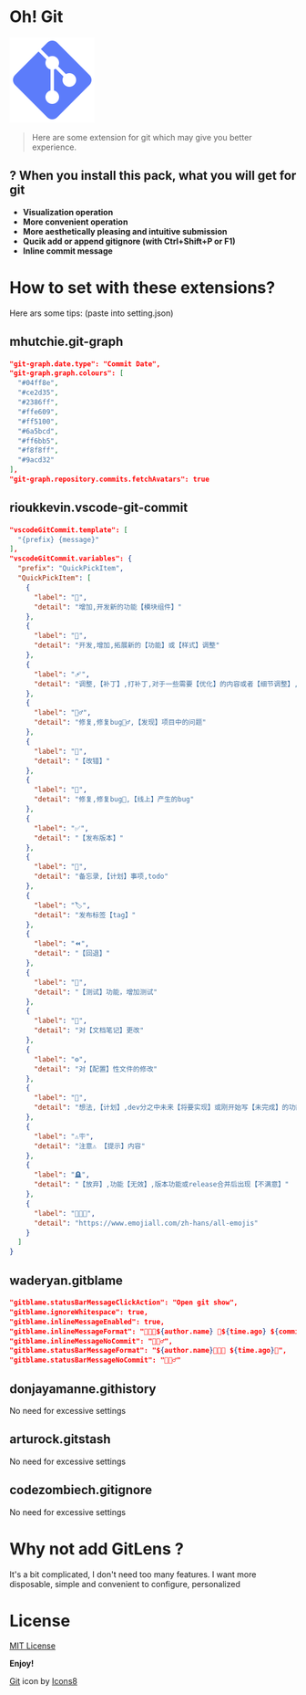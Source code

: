 # Oh! Git
<img src="icons8-git-150.png">

> Here are some extension for git which may give you better experience.

## ? When you install this pack, what you will get for git

* **Visualization operation**
* **More convenient operation**
* **More aesthetically pleasing and intuitive submission**
* **Qucik add or append gitignore  (with Ctrl+Shift+P or F1)**
* **Inline commit message**


# How to set with these extensions?

Here ars some tips: (paste into setting.json)

## mhutchie.git-graph

```json
"git-graph.date.type": "Commit Date",
"git-graph.graph.colours": [
  "#04ff8e",
  "#ce2d35",
  "#2386ff",
  "#ffe609",
  "#ff5100",
  "#6a5bcd",
  "#ff6bb5",
  "#f8f8ff",
  "#9acd32"
],
"git-graph.repository.commits.fetchAvatars": true
```

## rioukkevin.vscode-git-commit

```json
"vscodeGitCommit.template": [
  "{prefix} {message}"
],
"vscodeGitCommit.variables": {
  "prefix": "QuickPickItem",
  "QuickPickItem": [
    {
      "label": "🌟",
      "detail": "增加,开发新的功能【模块组件】"
    },
    {
      "label": "🎨",
      "detail": "开发,增加,拓展新的【功能】或【样式】调整"
    },
    {
      "label": "🩹",
      "detail": "调整,【补丁】,打补丁,对于一些需要【优化】的内容或者【细节调整】,即没有更新,也没有修复,"
    },
    {
      "label": "👷‍♂️",
      "detail": "修复,修复bug👷‍♂️,【发现】项目中的问题"
    },
    {
      "label": "📝",
      "detail": "【改错】"
    },
    {
      "label": "🐛",
      "detail": "修复,修复bug🐛,【线上】产生的bug"
    },
    {
      "label": "✅",
      "detail": "【发布版本】"
    },
    {
      "label": "📝",
      "detail": "备忘录,【计划】事项,todo"
    },
    {
      "label": "🏷️",
      "detail": "发布标签【tag】"
    },
    {
      "label": "⏪",
      "detail": "【回退】"
    },
    {
      "label": "🧪",
      "detail": "【测试】功能，增加测试"
    },
    {
      "label": "📄",
      "detail": "对【文档笔记】更改"
    },
    {
      "label": "⚙️",
      "detail": "对【配置】性文件的修改"
    },
    {
      "label": "💭",
      "detail": "想法,【计划】,dev分之中未来【将要实现】或刚开始写【未完成】的功能"
    },
    {
      "label": "⚠️🪧",
      "detail": "注意⚠️ 【提示】内容"
    },
    {
      "label": "🪦",
      "detail": "【放弃】,功能【无效】,版本功能或release合并后出现【不满意】"
    },
    {
      "label": "👨🏻‍💻",
      "detail": "https://www.emojiall.com/zh-hans/all-emojis"
    }
  ]
}

```

## waderyan.gitblame
```json
"gitblame.statusBarMessageClickAction": "Open git show",
"gitblame.ignoreWhitespace": true,
"gitblame.inlineMessageEnabled": true,
"gitblame.inlineMessageFormat": "👨🏻‍💻${author.name} 🧸${time.ago} ${commit.summary}",
"gitblame.inlineMessageNoCommit": "🏄🏻‍♂️",
"gitblame.statusBarMessageFormat": "${author.name}👨🏻‍💻 ${time.ago}🧸",
"gitblame.statusBarMessageNoCommit": "🏄🏻‍♂️"
```

## donjayamanne.githistory

No need for excessive settings

## arturock.gitstash

No need for excessive settings

## codezombiech.gitignore

No need for excessive settings

# Why not add GitLens ?

It's a bit complicated, I don't need too many features. I want more disposable, simple and convenient to configure, personalized

# License

[MIT License](https://github.com/IOLOII/IOLOII-vscode-theme/blob/master/LICENSE)

**Enjoy!**

<a target="_blank" href="https://icons8.com/icon/38389/git">Git</a> icon by <a target="_blank" href="https://icons8.com">Icons8</a>
